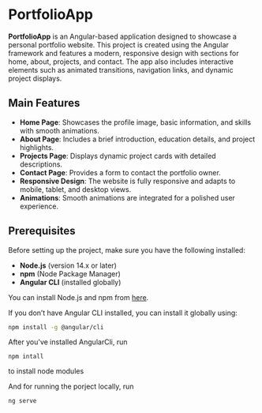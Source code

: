 # PortfolioApp

**PortfolioApp** is an Angular-based application designed to showcase a personal portfolio website. This project is created using the Angular framework and features a modern, responsive design with sections for home, about, projects, and contact. The app also includes interactive elements such as animated transitions, navigation links, and dynamic project displays.

## Main Features

- **Home Page**: Showcases the profile image, basic information, and skills with smooth animations.
- **About Page**: Includes a brief introduction, education details, and project highlights.
- **Projects Page**: Displays dynamic project cards with detailed descriptions.
- **Contact Page**: Provides a form to contact the portfolio owner.
- **Responsive Design**: The website is fully responsive and adapts to mobile, tablet, and desktop views.
- **Animations**: Smooth animations are integrated for a polished user experience.

## Prerequisites

Before setting up the project, make sure you have the following installed:

- **Node.js** (version 14.x or later)
- **npm** (Node Package Manager)
- **Angular CLI** (installed globally)

You can install Node.js and npm from [here](https://nodejs.org/).

If you don’t have Angular CLI installed, you can install it globally using:

```bash
npm install -g @angular/cli
```

After you've installed AngularCli, run 
```
npm intall
```
to install node modules

And for running the porject locally, run
``` 
ng serve
```
